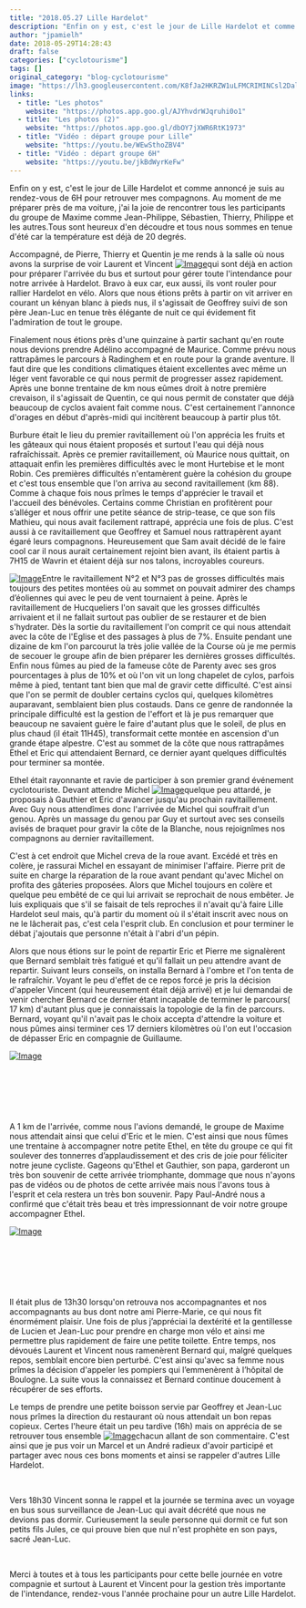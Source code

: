 ```yaml
---
title: "2018.05.27 Lille Hardelot"
description: "Enfin on y est, c'est le jour de Lille Hardelot et comme annoncé je suis au rendez-vous de 6H pour retrouver mes compagnons. Au moment de me préparer près de ma voiture, j'ai la joie de rencontrer tous les participants du groupe de Maxime comme Jean-Philippe, Sébastien, Thierry, Philippe et les autres.Tous sont heureux d'en découdre et tous nous sommes en tenue d'été car la température est déjà de 20 degrés."
author: "jpamielh"
date: 2018-05-29T14:28:43
draft: false
categories: ["cyclotourisme"]
tags: []
original_category: "blog-cyclotourisme"
image: "https://lh3.googleusercontent.com/K8fJa2HKRZW1uLFMCRIMINCsl2DalU8LbWAeqfUEcPFJDdi2E-k0ODoW1MZLU07nfKxFkUfBSswAgIE5yc0ENxkLyvScwXzUN3dN6RYUXVkou26HaNgpgtjxFDdXDOK4BFlNgkufC5L4JHtWddTnvFzZcLXVZPaeCF3MG7JfpQxv4fyHTiWTmKQZl5Sj7ZG_0DmPCei4xCUURwOCiA56zQKMIPezE8sFtsX6qwgHMWHcPqtnIDMdteLfx-PP7gEdsIPZfdRuRcix6h9_H-9PmiUnhtyNh-vgoYMzrbesvaPoUq92zlPIXJiDKgLMq2qtWKeGWjYy1axcvfiTN7zBWEaY0vSnU4ObVY4xVaEmVJeWD7ES1-z6p2gFODYU46B_GNZA0VPWa2XcliglW7eVrbTKQRKX_B6qRF_dk-pnVQDwNqN2an7bWMkoxORGgCYi5xSQ4qpM2e8WRO6Y-ai5ILgS3MqMe8wSgE24pXtImDfRZdinUW-VxyZXpVk0r5uOv6uZ5IEy3KXMPqkGpAeRpZChqoRQhTpXTQFR3XIctpdNAWpC2o56QTgpTuO_6bK-kwAp55I2R_A1JlMb1yrPI4r7QRm_GU9fNWaoyQpM=w897-h600-no"
links:
  - title: "Les photos"
    website: "https://photos.app.goo.gl/AJYhvdrWJqruhi0o1"
  - title: "Les photos (2)"
    website: "https://photos.app.goo.gl/dbOY7jXWR6RtK1973"
  - title: "Vidéo : départ groupe pour Lille"
    website: "https://youtu.be/WEwSthoZBV4"
  - title: "Vidéo : départ groupe 6H"
    website: "https://youtu.be/jkBdWyrKeFw"
---
```


Enfin on y est, c'est le jour de Lille Hardelot et comme annoncé je suis au rendez-vous de 6H pour retrouver mes compagnons. Au moment de me préparer près de ma voiture, j'ai la joie de rencontrer tous les participants du groupe de Maxime comme Jean-Philippe, Sébastien, Thierry, Philippe et les autres.Tous sont heureux d'en découdre et tous nous sommes en tenue d'été car la température est déjà de 20 degrés.

<!--more-->

Accompagné, de Pierre, Thierry et Quentin je me rends à la salle où nous avons la surprise de voir Laurent et Vincent [![Image](https://lh3.googleusercontent.com/jY4xtyIz1mNNllRcGGpnCgadjMCMA8UY2ZPh5Q1fLmhulaZ9-Xc2hEyzWThapGW0BUdBhokPatRInHUppwuqmvSwEEHPor269386U_9hhqfbapQEbm0lZXYdo9N9XCkki55HvlMRA--gvr5L0wtsO_eviC3Ey7OVRYficPYOR1Oqih4pOKSafNpksMvsO0l2vpQAm90IJqispD-Jv5cHK-sHASCraynXPde67DnapOIUgsLUMKwfcEbb1AkVeApWpNZsgbBmdqQMWO-6m_SIpHEHVoOrD4B1EK9R7GPpguP6o1cXPTdhKNabCG6Spk4Ryg1Kh15yiMsmc1zuhfgJNpO73EuxMZ_OwPnVPnq5bvIZsa0qrCdcaUIGZtopVj-s8QWHvyJbGe6GixmwNKT2oTxy59I7gSjqe_QQXL7XxxaxwVGC0is6GLM8boPL-4D444f3Hia3vTMg2VEfTMXt_ws6pco2-_FXxbnJFfp8OEjEBVe-S_jC2t-p4TZMZDlqe-cg56qYLe9mJqibYo2YuurIn6lwatyGr6myBaHX8t_4n1DINtMlcdp0wkHuXASk9xxPaXgHJatZlI7h8p2yUzIFz1i8cTrb0pQbn7VO=w692-h922-no)](https://lh3.googleusercontent.com/jY4xtyIz1mNNllRcGGpnCgadjMCMA8UY2ZPh5Q1fLmhulaZ9-Xc2hEyzWThapGW0BUdBhokPatRInHUppwuqmvSwEEHPor269386U_9hhqfbapQEbm0lZXYdo9N9XCkki55HvlMRA--gvr5L0wtsO_eviC3Ey7OVRYficPYOR1Oqih4pOKSafNpksMvsO0l2vpQAm90IJqispD-Jv5cHK-sHASCraynXPde67DnapOIUgsLUMKwfcEbb1AkVeApWpNZsgbBmdqQMWO-6m_SIpHEHVoOrD4B1EK9R7GPpguP6o1cXPTdhKNabCG6Spk4Ryg1Kh15yiMsmc1zuhfgJNpO73EuxMZ_OwPnVPnq5bvIZsa0qrCdcaUIGZtopVj-s8QWHvyJbGe6GixmwNKT2oTxy59I7gSjqe_QQXL7XxxaxwVGC0is6GLM8boPL-4D444f3Hia3vTMg2VEfTMXt_ws6pco2-_FXxbnJFfp8OEjEBVe-S_jC2t-p4TZMZDlqe-cg56qYLe9mJqibYo2YuurIn6lwatyGr6myBaHX8t_4n1DINtMlcdp0wkHuXASk9xxPaXgHJatZlI7h8p2yUzIFz1i8cTrb0pQbn7VO=w692-h922-no)qui sont déjà en action pour préparer l'arrivée du bus et surtout pour gérer toute l'intendance pour notre arrivée à Hardelot. Bravo à eux car, eux aussi, ils vont rouler pour rallier Hardelot en vélo. Alors que nous étions prêts à partir on vit arriver en courant un kényan blanc à pieds nus, il s'agissait de Geoffrey suivi de son père Jean-Luc en tenue très élégante de nuit ce qui évidement fit l'admiration de tout le groupe.

Finalement nous étions près d'une quinzaine à partir sachant qu'en route nous devions prendre Adélino accompagné de Maurice. Comme prévu nous rattrapâmes le parcours à Radinghem et en route pour la grande aventure. Il faut dire que les conditions climatiques étaient excellentes avec même un léger vent favorable ce qui nous permit de progresser assez rapidement. Après une bonne trentaine de km nous eûmes droit à notre première crevaison, il s'agissait de Quentin, ce qui nous permit de constater que déjà beaucoup de cyclos avaient fait comme nous. C'est certainement l'annonce d'orages en début d'après-midi qui incitèrent beaucoup à partir plus tôt.

Burbure était le lieu du premier ravitaillement où l'on apprécia les fruits et les gâteaux qui nous étaient proposés et surtout l'eau qui déjà nous rafraîchissait. Après ce premier ravitaillement, où Maurice nous quittait, on attaquait enfin les premières difficultés avec le mont Hurtebise et le mont Robin. Ces premières difficultés n'entamèrent guère la cohésion du groupe et c'est tous ensemble que l'on arriva au second ravitaillement (km 88). Comme à chaque fois nous prîmes le temps d'apprécier le travail et l'accueil des bénévoles. Certains comme Christian en profitèrent pour s’alléger et nous offrir une petite séance de strip-tease, ce que son fils Mathieu, qui nous avait facilement rattrapé, apprécia une fois de plus. C'est aussi à ce ravitaillement que Geoffrey et Samuel nous rattrapèrent ayant égaré leurs compagnons. Heureusement que Sam avait décidé de le faire cool car il nous aurait certainement rejoint bien avant, ils étaient partis à 7H15 de Wavrin et étaient déjà sur nos talons, incroyables coureurs.

[![Image](https://lh3.googleusercontent.com/qw10JGVb6S-79115JfWBVD8XuAaLmilnZWmiKORtKUKSrX8bRk_DtESQlDBQT4e3iUnAxk0WrTeeQTLMlZNbM_nfyaKIxXZurOlwZAmzBthWNb713fGYfmUqT5SyBrknVnjSHT_ypdqSRgXpuDzZgRqJFv5kAh4lvuSTDYRbJH75odBhsvl-YDCamOHhseZDcS_qxIVk_xGkvigQ2jTXFxjl9ZKtcBRXRIa6Q8nZM5WMSpgnfYeYzA48XU0wpS6XUGTxApO_Zkg2dbPoiR6glktfZLJaW5NjBJ6UR9FGJ7BFHtiZx_Q6fsUERZc3Mntj_29VBvdwyLjbJFjuqc2qYy_jPBrQxIjY0VvNMlGdPYRI_O93Wcv47ZjGuTTvAQq7IWjrWLxGdUeLMGLmwbXWN2mq9XccFvZt4XdX-KmMsKFwxYhVkGdFvKFcyChpr7TrK8KD1JEbypIdkN7hfOQ8tma_77aGdYZpU9WM3gw_7OprzPVqCmKs34m3wF-ZnY2W8I1jLizm-VuDafZfkklAjYpWBRV7Mc1w_Ymxcefn229tW8r-j5O-RUSIT0vilwqmSXpVx-2uwsjC7sZfVfKzSIAnWqxrw43mvb75nqEf=w1024-h768-no)](https://lh3.googleusercontent.com/qw10JGVb6S-79115JfWBVD8XuAaLmilnZWmiKORtKUKSrX8bRk_DtESQlDBQT4e3iUnAxk0WrTeeQTLMlZNbM_nfyaKIxXZurOlwZAmzBthWNb713fGYfmUqT5SyBrknVnjSHT_ypdqSRgXpuDzZgRqJFv5kAh4lvuSTDYRbJH75odBhsvl-YDCamOHhseZDcS_qxIVk_xGkvigQ2jTXFxjl9ZKtcBRXRIa6Q8nZM5WMSpgnfYeYzA48XU0wpS6XUGTxApO_Zkg2dbPoiR6glktfZLJaW5NjBJ6UR9FGJ7BFHtiZx_Q6fsUERZc3Mntj_29VBvdwyLjbJFjuqc2qYy_jPBrQxIjY0VvNMlGdPYRI_O93Wcv47ZjGuTTvAQq7IWjrWLxGdUeLMGLmwbXWN2mq9XccFvZt4XdX-KmMsKFwxYhVkGdFvKFcyChpr7TrK8KD1JEbypIdkN7hfOQ8tma_77aGdYZpU9WM3gw_7OprzPVqCmKs34m3wF-ZnY2W8I1jLizm-VuDafZfkklAjYpWBRV7Mc1w_Ymxcefn229tW8r-j5O-RUSIT0vilwqmSXpVx-2uwsjC7sZfVfKzSIAnWqxrw43mvb75nqEf=w1024-h768-no)Entre le ravitaillement N°2 et N°3 pas de grosses difficultés mais toujours des petites montées où au sommet on pouvait admirer des champs d’éoliennes qui avec le peu de vent tournaient à peine. Après le ravitaillement de Hucqueliers l'on savait que les grosses difficultés arrivaient et il ne fallait surtout pas oublier de se restaurer et de bien s'hydrater. Dès la sortie du ravitaillement l'on comprit ce qui nous attendait avec la côte de l'Eglise et des passages à plus de 7%. Ensuite pendant une dizaine de km l'on parcourut la très jolie vallée de la Course où je me permis de secouer le groupe afin de bien préparer les dernières grosses difficultés. Enfin nous fûmes au pied de la fameuse côte de Parenty avec ses gros pourcentages à plus de 10% et où l'on vit un long chapelet de cylos, parfois même à pied, tentant tant bien que mal de gravir cette difficulté. C'est ainsi que l'on se permit de doubler certains cyclos qui, quelques kilomètres auparavant, semblaient bien plus costauds. Dans ce genre de randonnée la principale difficulté est la gestion de l'effort et là je pus remarquer que beaucoup ne savaient guère le faire d'autant plus que le soleil, de plus en plus chaud (il était 11H45), transformait cette montée en ascension d'un grande étape alpestre. C'est au sommet de la côte que nous rattrapâmes Ethel et Eric qui attendaient Bernard, ce dernier ayant quelques difficultés pour terminer sa montée.

Ethel était rayonnante et ravie de participer à son premier grand événement cyclotouriste. Devant attendre Michel [![Image](https://lh3.googleusercontent.com/VneMZqOyyb8Sx9Ej4RcnQOEAe4saKCUYAN6zGOk2o-Z4AgdlqqnI-VBZ6nZNb-Y-u-3vC2ehr3YB8f7TXNQGqj3PseOgsriOzSXcfyVWcTzakmkUryBfvZ_fRR5K7L5Rrs7DCjIc_L7wa8x7XxwoYTjJCm2IPxFmyVTmGjMj1kQhT8Zp5aR8-SgnEJ1K2h-ezYiuCrX758urq8qBX91ZQxHjulKDn8NlPr-40Hvsi9971Fd39f-3FeqguYT0vHq3giNi0HJvycftXOtWSkGpzAjmILJioB7KdaBFDplm3z9sclhAIev77SOj5db-DtopTCyAKcpF9k7xl4415UThRTvF4FR2YkV833G1_VCQsUNx46WmvnD8TpqSrC5h2tShXsVfu8OGfEss7jAnhHSeFF1mghea6Q9abZkz4aPQPDjA7tLRP77hxD4h9XANskcwqqhN94fLytZzH52Rbb-LawdUtWbGs8bRLNtQxG6lk0udvaoQAM5bHPOIV5QWjSQaNVriCOs4G93OyA8FZ9-ngk5Oxio26SZTA0KuC_3U6XBcH7_42c9JH1lGpJMctaaiPaT9Y1vWzWSIeGavaLf9y3cUbC4RAzaWAyOKLphF=w1228-h921-no)](https://lh3.googleusercontent.com/VneMZqOyyb8Sx9Ej4RcnQOEAe4saKCUYAN6zGOk2o-Z4AgdlqqnI-VBZ6nZNb-Y-u-3vC2ehr3YB8f7TXNQGqj3PseOgsriOzSXcfyVWcTzakmkUryBfvZ_fRR5K7L5Rrs7DCjIc_L7wa8x7XxwoYTjJCm2IPxFmyVTmGjMj1kQhT8Zp5aR8-SgnEJ1K2h-ezYiuCrX758urq8qBX91ZQxHjulKDn8NlPr-40Hvsi9971Fd39f-3FeqguYT0vHq3giNi0HJvycftXOtWSkGpzAjmILJioB7KdaBFDplm3z9sclhAIev77SOj5db-DtopTCyAKcpF9k7xl4415UThRTvF4FR2YkV833G1_VCQsUNx46WmvnD8TpqSrC5h2tShXsVfu8OGfEss7jAnhHSeFF1mghea6Q9abZkz4aPQPDjA7tLRP77hxD4h9XANskcwqqhN94fLytZzH52Rbb-LawdUtWbGs8bRLNtQxG6lk0udvaoQAM5bHPOIV5QWjSQaNVriCOs4G93OyA8FZ9-ngk5Oxio26SZTA0KuC_3U6XBcH7_42c9JH1lGpJMctaaiPaT9Y1vWzWSIeGavaLf9y3cUbC4RAzaWAyOKLphF=w1228-h921-no)quelque peu attardé, je proposais à Gauthier et Eric d'avancer jusqu'au prochain ravitaillement. Avec Guy nous attendîmes donc l'arrivée de Michel qui souffrait d'un genou. Après un massage du genou par Guy et surtout avec ses conseils avisés de braquet pour gravir la côte de la Blanche, nous rejoignîmes nos compagnons au dernier ravitaillement.

C'est à cet endroit que Michel creva de la roue avant. Excédé et très en colère, je rassurai Michel en essayant de minimiser l'affaire. Pierre prit de suite en charge la réparation de la roue avant pendant qu'avec Michel on profita des gâteries proposées. Alors que Michel toujours en colère et quelque peu embêté de ce qui lui arrivait se reprochait de nous embêter. Je luis expliquais que s'il se faisait de tels reproches il n'avait qu'à faire Lille Hardelot seul mais, qu'à partir du moment où il s'était inscrit avec nous on ne le lâcherait pas, c'est cela l'esprit club. En conclusion et pour terminer le débat j'ajoutais que personne n'était à l'abri d'un pépin. 

Alors que nous étions sur le point de repartir Eric et Pierre me signalèrent que Bernard semblait très fatigué et qu'il fallait un peu attendre avant de repartir. Suivant leurs conseils, on installa Bernard à l'ombre et l'on tenta de le rafraîchir. Voyant le peu d'effet de ce repos forcé je pris la décision d'appeler Vincent (qui heureusement était déjà arrivé) et je lui demandai de venir chercher Bernard ce dernier étant incapable de terminer le parcours( 17 km) d'autant plus que je connaissais la topologie de la fin de parcours. Bernard, voyant qu'il n'avait pas le choix accepta d'attendre la voiture et nous pûmes ainsi terminer ces 17 derniers kilomètres où l'on eut l'occasion de dépasser Eric en compagnie de Guillaume.

[![Image](https://lh3.googleusercontent.com/EpKU12FvKbAm0zVaw5jw8bpxdXdqH9df8zOnvYc0scXAdue50XCCqSRsQ12tpj17MWCFO0NEjeS9Z5Nh2hUUOBn_RKw3eFZA9AN2jGZpHExok-Xaw78-kmAmTNjezTaweAMrRa0izvBbjZ-wBYtpLgjZXDjuVKMqGUArv5MNAtOsOqvZLzNrAF1P-ELKk5wnJKDlln36CUqk1_0pBW2BgMrJR-4XIqJfOdhv8j2ecd1XR3CJtShI73YYe0QspjQdRKUholOyLC05m743gliY90u2IljdMAmit2_6z9BvLcV8PwwmcQdKBYrXTUV04fq6UALsi2Ep8cwwyjwr8W7UmWAyM2nVeN0v6NLp22E3-fy_YD5Pjt2M3RQrwj9hwLzwJ4WXh3sDY8PgFXKiJEWdUPY5F-ugMSU1r31rfkfq1QiUON-Mxmpa7x9JU1L954ocy-HYccFn_IWZEomGXQ2MyDoja6lQIxFTKQn6go-Aqlxwm9Llo83wKUADQhhi3reC3MwQH7KEVoEv-YJQ-40NZntOuh4KPLVxSgg3nRHrNV6eY2nZRwYZsWnLrg4ReJebDSGlixinFjWWDsQfIy1H1aDOYPDQvY0xdPpt5QFgP9baqgv66ra2Vm5MYHvEumbdohF5JIqWOBOxGWONcJ9Rj7RyEx6uOIB4Sg=w1228-h921-no)](https://lh3.googleusercontent.com/EpKU12FvKbAm0zVaw5jw8bpxdXdqH9df8zOnvYc0scXAdue50XCCqSRsQ12tpj17MWCFO0NEjeS9Z5Nh2hUUOBn_RKw3eFZA9AN2jGZpHExok-Xaw78-kmAmTNjezTaweAMrRa0izvBbjZ-wBYtpLgjZXDjuVKMqGUArv5MNAtOsOqvZLzNrAF1P-ELKk5wnJKDlln36CUqk1_0pBW2BgMrJR-4XIqJfOdhv8j2ecd1XR3CJtShI73YYe0QspjQdRKUholOyLC05m743gliY90u2IljdMAmit2_6z9BvLcV8PwwmcQdKBYrXTUV04fq6UALsi2Ep8cwwyjwr8W7UmWAyM2nVeN0v6NLp22E3-fy_YD5Pjt2M3RQrwj9hwLzwJ4WXh3sDY8PgFXKiJEWdUPY5F-ugMSU1r31rfkfq1QiUON-Mxmpa7x9JU1L954ocy-HYccFn_IWZEomGXQ2MyDoja6lQIxFTKQn6go-Aqlxwm9Llo83wKUADQhhi3reC3MwQH7KEVoEv-YJQ-40NZntOuh4KPLVxSgg3nRHrNV6eY2nZRwYZsWnLrg4ReJebDSGlixinFjWWDsQfIy1H1aDOYPDQvY0xdPpt5QFgP9baqgv66ra2Vm5MYHvEumbdohF5JIqWOBOxGWONcJ9Rj7RyEx6uOIB4Sg=w1228-h921-no)

&nbsp;

&nbsp;

&nbsp;

A 1 km de l'arrivée, comme nous l'avions demandé, le groupe de Maxime nous attendait ainsi que celui d'Eric et le mien. C'est ainsi que nous fûmes une trentaine à accompagner notre petite Ethel, en tête du groupe ce qui fit soulever des tonnerres d’applaudissement et des cris de joie pour féliciter notre jeune cycliste. Gageons qu'Ethel et Gauthier, son papa, garderont un très bon souvenir de cette arrivée triomphante, dommage que nous n'ayons pas de vidéos ou de photos de cette arrivée mais nous l'avons tous à l'esprit et cela restera un très bon souvenir. Papy Paul-André nous a confirmé que c'était très beau et très impressionnant de voir notre groupe accompagner Ethel. 

[![Image](https://lh3.googleusercontent.com/nD1qLNyRwT0u2ieg_Ar5NXJwcn1kQKuDSFaX8pN3R_yPJwJ8N9sD9MUhDLhk5cx8l2GZMWhvi1ieccqDNWrcpnUadeucY9eGAvN6Lw3_9kK-tVbEMiSz5y9RFPvG5E-E_DKq7G_974yRcd7kS76H-ntEceYSDbx2cOXgxGgZLkMnxlXrMAiACySP_OlGHvZ4eH7BY2Fnza52vGRNwL5-JO0L3U15Mtb8s022XFih-2l57a9d5fQSMZki9GbYi-btmA-biRdY46xisPt6k6KCa4RB85nB1Y7r6TyMl1YpirkrzQWDPA3AMMoFl4y10e66OBuRVKK9rJR8LoRnXf76TkMKQuI1N6gaXFs6NIGD5ysLXSSG_LC5dWnlkFECNKPOXz1gL4k6Zj0808KHJhBzXqIR60YbAq3RZNFGZnQv_Ihsd66yBwRg2UhYOGNZkBLFxbocv2gIN8uh0vNXhpKSTsJKSjYXbKHbocbENswhK_Mwg7e3vF26532g_2Y7w99u-38AD9Ppm5d6-wsCBbMIFRAneLGJRMJ_x7z22v8p4ykO_ha3KbVbujTSVOVJ4bHQ-ZXpkgVhzgdBWTOhocgR250G1tu-kWuQ1SbbVASD=w1228-h921-no)](https://lh3.googleusercontent.com/nD1qLNyRwT0u2ieg_Ar5NXJwcn1kQKuDSFaX8pN3R_yPJwJ8N9sD9MUhDLhk5cx8l2GZMWhvi1ieccqDNWrcpnUadeucY9eGAvN6Lw3_9kK-tVbEMiSz5y9RFPvG5E-E_DKq7G_974yRcd7kS76H-ntEceYSDbx2cOXgxGgZLkMnxlXrMAiACySP_OlGHvZ4eH7BY2Fnza52vGRNwL5-JO0L3U15Mtb8s022XFih-2l57a9d5fQSMZki9GbYi-btmA-biRdY46xisPt6k6KCa4RB85nB1Y7r6TyMl1YpirkrzQWDPA3AMMoFl4y10e66OBuRVKK9rJR8LoRnXf76TkMKQuI1N6gaXFs6NIGD5ysLXSSG_LC5dWnlkFECNKPOXz1gL4k6Zj0808KHJhBzXqIR60YbAq3RZNFGZnQv_Ihsd66yBwRg2UhYOGNZkBLFxbocv2gIN8uh0vNXhpKSTsJKSjYXbKHbocbENswhK_Mwg7e3vF26532g_2Y7w99u-38AD9Ppm5d6-wsCBbMIFRAneLGJRMJ_x7z22v8p4ykO_ha3KbVbujTSVOVJ4bHQ-ZXpkgVhzgdBWTOhocgR250G1tu-kWuQ1SbbVASD=w1228-h921-no)

&nbsp;

&nbsp;

&nbsp;

Il était plus de 13h30 lorsqu'on retrouva nos accompagnantes et nos accompagnants au bus dont notre ami Pierre-Marie, ce qui nous fit énormément plaisir. Une fois de plus j’appréciai la dextérité et la gentillesse de Lucien et Jean-Luc pour prendre en charge mon vélo et ainsi me permettre plus rapidement de faire une petite toilette. Entre temps, nos dévoués Laurent et Vincent nous ramenèrent Bernard qui, malgré quelques repos, semblait encore bien perturbé. C'est ainsi qu'avec sa femme nous prîmes la décision d'appeler les pompiers qui l’emmenèrent à l’hôpital de Boulogne. La suite vous la connaissez et Bernard continue doucement à récupérer de ses efforts.

Le temps de prendre une petite boisson servie par Geoffrey et Jean-Luc nous prîmes la direction du restaurant où nous attendait un bon repas copieux. Certes l'heure était un peu tardive (16h) mais on apprécia de se retrouver tous ensemble [![Image](https://lh3.googleusercontent.com/WYPYWeHDuHjY0KE9GiAmiv8oynDcAmgoqRVkeQHlatQGJtNzDgaBrV3p0PYm3E7tvR_NLgpPHXzaKXBZWULzafkT8DMTGQvv1ZwMJdOYXe25TDPFWJOeq9frSnSLZuD4TVjPd9Od2hcIrDNHnuCfjl_BIlKMZqrfS0YZj0AqKxGHiV0qy-dIS7K5IwQcLgs3VS365-AmzHVV8Cl510h9iNy_4p2FKktrXeRmkuUBnLUvhwPkq5ZJfU_H9gIbLUdLO-9juLEj4OU6Ft8IzNSZuOX3iDgIVmyz8ccEA2BLhvTh7p5lkHDK423-8vqKtZbsUvuvb9qrlAWG5V2IvFycZBfZQ_vZLpppehKCR6XrfnCJxOALDIWt_kA-ZggW-PXnyHuBoqSnCYATjI2RRzRk1FdeT6aPW9sqygUCWvI-xQDS3KOBnyO9LpJztOpEXlhrRoiQrL71spFPkSYbClxZ-09K3zkLUUN5WnruOwu_394T8BoHGxBy3Aj4aTFc7m-UMzkcsk3T26n7EasGlNwJyi6RAJbhlIagI26QfyauB1NtqDXHF22ooM8-jQLPVfB1Q11kwvpTcjBZvSl41dha9E61VX1rMhZx9Pp4HDh1UH8Y7XXFDArtpRV7DoXK4Kn3TvZ62erF52lTh15sdKwCptzUPoB_5qsyQw=w1228-h921-no)](https://lh3.googleusercontent.com/WYPYWeHDuHjY0KE9GiAmiv8oynDcAmgoqRVkeQHlatQGJtNzDgaBrV3p0PYm3E7tvR_NLgpPHXzaKXBZWULzafkT8DMTGQvv1ZwMJdOYXe25TDPFWJOeq9frSnSLZuD4TVjPd9Od2hcIrDNHnuCfjl_BIlKMZqrfS0YZj0AqKxGHiV0qy-dIS7K5IwQcLgs3VS365-AmzHVV8Cl510h9iNy_4p2FKktrXeRmkuUBnLUvhwPkq5ZJfU_H9gIbLUdLO-9juLEj4OU6Ft8IzNSZuOX3iDgIVmyz8ccEA2BLhvTh7p5lkHDK423-8vqKtZbsUvuvb9qrlAWG5V2IvFycZBfZQ_vZLpppehKCR6XrfnCJxOALDIWt_kA-ZggW-PXnyHuBoqSnCYATjI2RRzRk1FdeT6aPW9sqygUCWvI-xQDS3KOBnyO9LpJztOpEXlhrRoiQrL71spFPkSYbClxZ-09K3zkLUUN5WnruOwu_394T8BoHGxBy3Aj4aTFc7m-UMzkcsk3T26n7EasGlNwJyi6RAJbhlIagI26QfyauB1NtqDXHF22ooM8-jQLPVfB1Q11kwvpTcjBZvSl41dha9E61VX1rMhZx9Pp4HDh1UH8Y7XXFDArtpRV7DoXK4Kn3TvZ62erF52lTh15sdKwCptzUPoB_5qsyQw=w1228-h921-no)chacun allant de son commentaire. C'est ainsi que je pus voir un Marcel et un André radieux d'avoir participé et partager avec nous ces bons moments et ainsi se rappeler d'autres Lille Hardelot.

&nbsp;

Vers 18h30 Vincent sonna le rappel et la journée se termina avec un voyage en bus sous surveillance de Jean-Luc qui avait décrété que nous ne devions pas dormir. Curieusement la seule personne qui dormit ce fut son petits fils Jules, ce qui prouve bien que nul n'est prophète en son pays, sacré Jean-Luc.

&nbsp;

Merci à toutes et à tous les participants pour cette belle journée en votre compagnie et surtout à Laurent et Vincent pour la gestion très importante de l'intendance, rendez-vous l'année prochaine pour un autre Lille Hardelot.
